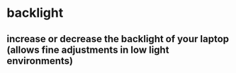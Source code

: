 # backlight
## increase or decrease the backlight of your laptop (allows fine adjustments in low light environments)


